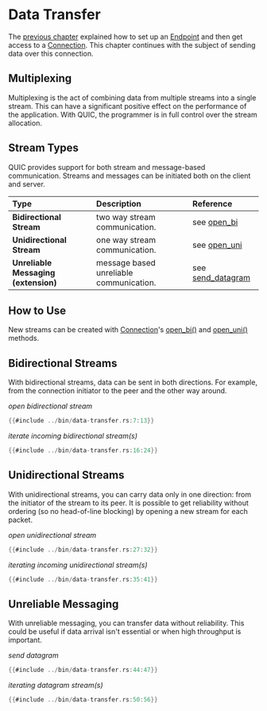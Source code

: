 # Data Transfer

The [previous chapter](set-up-connection.md) explained how to set up an [Endpoint][Endpoint]
and then get access to a [Connection][Connection].
This chapter continues with the subject of sending data over this connection.

## Multiplexing

Multiplexing is the act of combining data from multiple streams into a single stream.
This can have a significant positive effect on the performance of the application.
With QUIC, the programmer is in full control over the stream allocation.

## Stream Types

QUIC provides support for both stream and message-based communication.
Streams and messages can be initiated both on the client and server.

| Type                                 | Description                             | Reference                          |
| :----------------------------------- | :-------------------------------------- | :--------------------------------- |
| **Bidirectional Stream**             | two way stream communication.           | see [open_bi][open_bi]             |
| **Unidirectional Stream**            | one way stream communication.           | see [open_uni][open_uni]           |
| **Unreliable Messaging (extension)** | message based unreliable communication. | see [send_datagram][send_datagram] |

## How to Use

New streams can be created with [Connection][Connection]'s [open_bi()][open_bi] and
[open_uni()][open_uni] methods.

## Bidirectional Streams

With bidirectional streams, data can be sent in both directions.
For example, from the connection initiator to the peer and the other way around.

_open bidirectional stream_

```rust
{{#include ../bin/data-transfer.rs:7:13}}
```

_iterate incoming bidirectional stream(s)_

```rust
{{#include ../bin/data-transfer.rs:16:24}}
```

## Unidirectional Streams

With unidirectional streams, you can carry data only in one direction: from the initiator of the stream to its peer.
It is possible to get reliability without ordering (so no head-of-line blocking) by opening a new stream for each packet.

_open unidirectional stream_

```rust
{{#include ../bin/data-transfer.rs:27:32}}
```

_iterating incoming unidirectional stream(s)_

```rust
{{#include ../bin/data-transfer.rs:35:41}}
```

## Unreliable Messaging

With unreliable messaging, you can transfer data without reliability.
This could be useful if data arrival isn't essential or when high throughput is important.

_send datagram_

```rust
{{#include ../bin/data-transfer.rs:44:47}}
```

_iterating datagram stream(s)_

```rust
{{#include ../bin/data-transfer.rs:50:56}}
```

[Endpoint]: https://docs.rs/quinn/latest/quinn/struct.Endpoint.html
[Connection]: https://docs.rs/quinn/latest/quinn/struct.Connection.html
[open_bi]: https://docs.rs/quinn/latest/quinn/struct.Connection.html#method.open_bi
[open_uni]: https://docs.rs/quinn/latest/quinn/struct.Connection.html#method.open_uni
[send_datagram]: https://docs.rs/quinn/latest/quinn/struct.Connection.html#method.send_datagram
